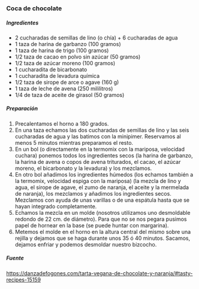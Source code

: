 ### Coca de chocolate

##### Ingredientes

* 2 cucharadas de semillas de lino (o chía) + 6 cucharadas de agua
* 1 taza de harina de garbanzo (100 gramos)
* 1 taza de harina de trigo (100 gramos)
* 1/2 taza de cacao en polvo sin azúcar (50 gramos)
* 1/2 taza de azúcar moreno (100 gramos)
* 1 cucharadita de bicarbonato
* 1 cucharadita de levadura química
* 1/2 taza de sirope de arce o agave (160 g)
* 1 taza de leche de avena (250 mililitros)
* 1/4 de taza de aceite de girasol (50 gramos)

##### Preparación

1. Precalentamos el horno a 180 grados.
2. En una taza echamos las dos cucharadas de semillas de lino y las seis cucharadas de agua y las batimos con la minipimer. Reservamos al menos 5 minutos mientras preparamos el resto.
3. En un bol (o directamente en la termomix con la mariposa, velocidad cuchara) ponemos todos los ingredientes secos (la harina de garbanzo, la harina de avena o copos de avena triturados, el cacao, el azúcar moreno, el bicarbonato y la levadura) y los mezclamos.
4. En otro bol añadimos los ingredientes húmedos (los echamos también a la termomix, velocidad espiga con la mariposa) (la mezcla de lino y agua, el sirope de agave, el zumo de naranja, el aceite y la mermelada de naranja), los mezclamos y añadimos los ingredientes secos. Mezclamos con ayuda de unas varillas o de una espátula hasta que se hayan integrado completamente.
5. Echamos la mezcla en un molde (nosotros utilizamos uno desmoldable redondo de 22 cm. de diámetro). Para que no se nos pegara pusimos papel de hornear en la base (se puede huntar con margarina).
6. Metemos el molde en el horno en la altura central del mismo sobre una rejilla y dejamos que se haga durante unos 35 ó 40 minutos. Sacamos, dejamos enfriar y podemos desmoldar nuestro bizcocho.

##### Fuente
https://danzadefogones.com/tarta-vegana-de-chocolate-y-naranja/#tasty-recipes-15159
